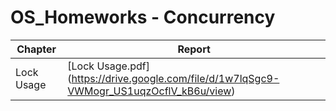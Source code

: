 # OS_Homeworks - Concurrency

Chapter | Report
--------|-------
Lock Usage | [Lock Usage.pdf] (https://drive.google.com/file/d/1w7lqSgc9-VWMogr_US1uqzOcflV_kB6u/view)
